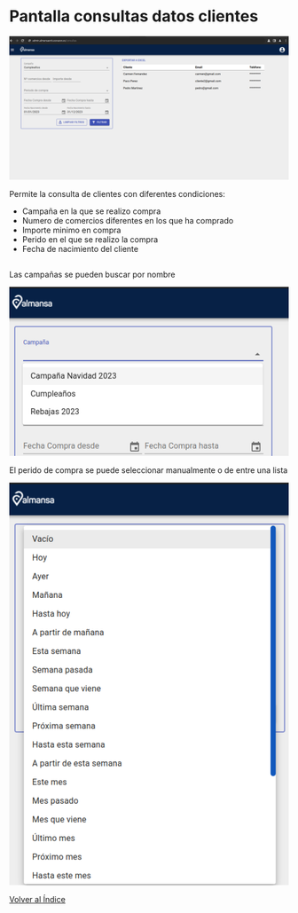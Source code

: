 # Pantalla consultas datos clientes

![Alt text](../images/consultas.png)

Permite la consulta de clientes con diferentes condiciones:

- Campaña en la que se realizo compra
- Numero de comercios diferentes en los que ha comprado
- Importe minimo en compra
- Perido en el que se realizo la compra
- Fecha de nacimiento del cliente

##

Las campañas se pueden buscar por nombre

![Alt text](../images/campanabox.png)

El perido de compra se puede seleccionar manualmente o de entre una lista

![Alt text](../images/periodos.png)


[Volver al Índice](../index.md)